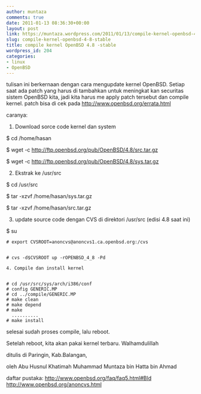 ```yaml
---
author: muntaza
comments: true
date: 2011-01-13 08:36:30+00:00
layout: post
link: https://muntaza.wordpress.com/2011/01/13/compile-kernel-openbsd-4-8-stable/
slug: compile-kernel-openbsd-4-8-stable
title: compile kernel OpenBSD 4.8 -stable
wordpress_id: 204
categories:
- linux
- OpenBSD
---
```


tulisan ini berkernaan dengan cara mengupdate kernel OpenBSD. Setiap saat ada patch yang harus di tambahkan untuk meningkat kan securitas sistem OpenBSD kita, jadi kita harus me apply patch tersebut dan compile kernel. patch bisa di cek pada http://www.openbsd.org/errata.html

caranya:

1. Download sorce code kernel dan system

$ cd /home/hasan

$ wget -c http://ftp.openbsd.org/pub/OpenBSD/4.8/src.tar.gz

$ wget -c http://ftp.openbsd.org/pub/OpenBSD/4.8/sys.tar.gz

2. Ekstrak ke /usr/src

$ cd /usr/src

$ tar -xzvf /home/hasan/sys.tar.gz

$ tar -xzvf /home/hasan/src.tar.gz

3. update source code dengan CVS di direktori /usr/src (edisi 4.8 saat ini)

$ su

    
    # export CVSROOT=anoncvs@anoncvs1.ca.openbsd.org:/cvs
    
    
    # cvs -d$CVSROOT up -rOPENBSD_4_8 -Pd
    
    4. Compile dan install kernel
    
    
    # cd /usr/src/sys/arch/i386/conf
    # config GENERIC.MP
    # cd ../compile/GENERIC.MP
    # make clean
    # make depend
    # make
      ..........
    # make install


selesai sudah proses compile, lalu reboot.

Setelah reboot, kita akan pakai kernel terbaru. Walhamdulillah

ditulis di Paringin, Kab.Balangan,

oleh Abu Husnul Khatimah Muhammad Muntaza bin Hatta bin Ahmad

daftar pustaka:
http://www.openbsd.org/faq/faq5.html#Bld
http://www.openbsd.org/anoncvs.html



